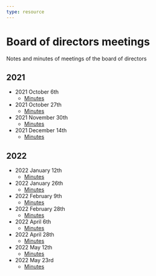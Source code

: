 ```yaml
---
type: resource
---
```


# Board of directors meetings

Notes and minutes of meetings of the board of directors

## 2021

* 2021 October 6th
  * [Minutes](2021-10-06-minutes.md)
* 2021 October 27th
  * [Minutes](2021-10-27-minutes.md)
* 2021 November 30th
  * [Minutes](2021-11-30-minutes.md)
* 2021 December 14th
  * [Minutes](2021-12-14-minutes.md)

## 2022

* 2022 January 12th
  * [Minutes](2022-01-12-minutes.md)
* 2022 January 26th
  * [Minutes](2022-01-26-minutes.md)
* 2022 February 9th
  * [Minutes](2022-02-09-minutes.md)
* 2022 February 28th
  * [Minutes](2022-02-28-minutes.md)
* 2022 April 6th
  * [Minutes](2022-04-06-minutes.md)
* 2022 April 28th
  * [Minutes](2022-04-26-minutes.md)
* 2022 May 12th
  * [Minutes](2022-05-12-minutes.md)
* 2022 May 23rd
  * [Minutes](2022-05-23-minutes.md)
